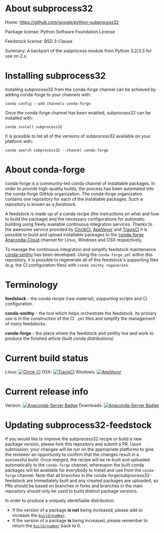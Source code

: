 About subprocess32
==================

Home: https://github.com/google/python-subprocess32

Package license: Python Software Foundation License

Feedstock license: BSD 3-Clause

Summary: A backport of the subprocess module from Python 3.2/3.3 for use on 2.x.



Installing subprocess32
=======================

Installing subprocess32 from the conda-forge channel can be achieved by adding conda-forge to your channels with:

```
conda config --add channels conda-forge
```

Once the conda-forge channel has been enabled, subprocess32 can be installed with:

```
conda install subprocess32
```

It is possible to list all of the versions of subprocess32 available on your platform with:

```
conda search subprocess32 --channel conda-forge
```


About conda-forge
=================

conda-forge is a community-led conda channel of installable packages.
In order to provide high-quality builds, the process has been automated into the
conda-forge GitHub organization. The conda-forge organization contains one repository
for each of the installable packages. Such a repository is known as a *feedstock*.

A feedstock is made up of a conda recipe (the instructions on what and how to build
the package) and the necessary configurations for automatic building using freely
available continuous integration services. Thanks to the awesome service provided by
[CircleCI](https://circleci.com/), [AppVeyor](http://www.appveyor.com/)
and [TravisCI](https://travis-ci.org/) it is possible to build and upload installable
packages to the [conda-forge](https://anaconda.org/conda-forge)
[Anaconda-Cloud](http://docs.anaconda.org/) channel for Linux, Windows and OSX respectively.

To manage the continuous integration and simplify feedstock maintenance
[conda-smithy](http://github.com/conda-forge/conda-smithy) has been developed.
Using the ``conda-forge.yml`` within this repository, it is possible to regenerate all of
this feedstock's supporting files (e.g. the CI configuration files) with ``conda smithy regenerate``.


Terminology
===========

**feedstock** - the conda recipe (raw material), supporting scripts and CI configuration.

**conda-smithy** - the tool which helps orchestrate the feedstock.
                   Its primary use is in the construction of the CI ``.yml`` files
                   and simplify the management of *many* feedstocks.

**conda-forge** - the place where the feedstock and smithy live and work to
                  produce the finished article (built conda distributions)

Current build status
====================

Linux: [![Circle CI](https://circleci.com/gh/conda-forge/subprocess32-feedstock.svg?style=shield)](https://circleci.com/gh/conda-forge/subprocess32-feedstock)
OSX: [![TravisCI](https://travis-ci.org/conda-forge/subprocess32-feedstock.svg?branch=master)](https://travis-ci.org/conda-forge/subprocess32-feedstock)
Windows: [![AppVeyor](https://ci.appveyor.com/api/projects/status/github/conda-forge/subprocess32-feedstock?svg=True)](https://ci.appveyor.com/project/conda-forge/subprocess32-feedstock/branch/master)

Current release info
====================
Version: [![Anaconda-Server Badge](https://anaconda.org/conda-forge/subprocess32/badges/version.svg)](https://anaconda.org/conda-forge/subprocess32)
Downloads: [![Anaconda-Server Badge](https://anaconda.org/conda-forge/subprocess32/badges/downloads.svg)](https://anaconda.org/conda-forge/subprocess32)


Updating subprocess32-feedstock
===============================

If you would like to improve the subprocess32 recipe or build a new
package version, please fork this repository and submit a PR. Upon submission,
your changes will be run on the appropriate platforms to give the reviewer an
opportunity to confirm that the changes result in a successful build. Once
merged, the recipe will be re-built and uploaded automatically to the
`conda-forge` channel, whereupon the built conda packages will be available for
everybody to install and use from the `conda-forge` channel.
Note that all branches in the conda-forge/subprocess32-feedstock are
immediately built and any created packages are uploaded, so PRs should be based
on branches in forks and branches in the main repository should only be used to
build distinct package versions.

In order to produce a uniquely identifiable distribution:
 * If the version of a package **is not** being increased, please add or increase
   the [``build/number``](http://conda.pydata.org/docs/building/meta-yaml.html#build-number-and-string).
 * If the version of a package **is** being increased, please remember to return
   the [``build/number``](http://conda.pydata.org/docs/building/meta-yaml.html#build-number-and-string)
   back to 0.
